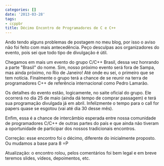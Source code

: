 ```yaml
---
categories: []
date: '2013-03-28'
tags:
- ccppbr
title: Décimo Encontro de Programadores de C e C++
---
```


Ando tendo alguns problemas de postagem no meu blog, por isso o aviso não foi feito com mais antecedência. Peço desculpas aos organizadores do evento, pois sei que todo tipo de divulgação é útil.

Chegamos em mais um evento do grupo C/C++ Brasil, dessa vez honrando a parte "Brasil" do nome. Sim, nosso próximo evento será fora de Sampa, mas ainda próximo, no Rio de Janeiro! Até onde eu sei, o primeiro que se tem notícia. Finalmente o grupo terá a chance de se reunir na terra de programadores C++ de referência internacional como Pedro Lamarão.

Os detalhes do evento estão, logicamente, no saite oficial do grupo. Ele ocorrerá no dia 25 de maio (ainda dá tempo de comprar passagem) e terá sua programação divulgada já em abril. Infelizmente o tempo para o call for papers quase se esgotou (vai até dia 30 desse mês).

Enfim, essa é a chance de intercâmbio esperada entre nossa comunidade de programadores C/C++ de outras partes do país e que ainda não tiveram a oportunidade de participar dos nossos tradicionais encontros.

Correção: esse encontro foi o décimo, diferente do inicialmente proposto. Ou mudamos a base para 8 =P

Atualização: o encontro rolou, pelos comentários foi bem legal e em breve teremos slides, vídeos, depoimentos, etc.

